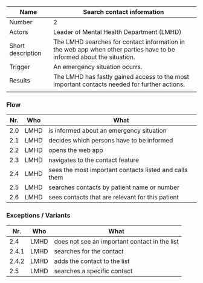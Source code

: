 | Name                          | Search contact information                                                                                 |
|-------------------------------|-----------------------------------------------------------------------------------------------------------| 
| Number                        | 2                                                                                                         | 
| Actors                        | Leader of Mental Health Department (LMHD)                                                      | 
| Short description             | The LMHD searches for contact information in the web app when other parties have to be informed about the situation.                                    | 
| Trigger                       | An emergency situation ocurrs.                                           | 
| Results                       | The LMHD has fastly gained access to the most important contacts needed for further actions. |              
                                                                                                                                            | 
### Flow

|Nr.|Who|What|
|-|-|-|
|2.0|LMHD|is informed about an emergency situation|
|2.1|LMHD|decides which persons have to be informed|
|2.2|LMHD|opens the web app|
|2.3|LMHD|navigates to the contact feature|
|2.4|LMHD|sees the most important contacts listed and calls them|
|2.5|LMHD|searches contacts by patient name or number|
|2.6|LMHD|sees contacts that are relevant for this patient|


### Exceptions / Variants
|Nr.|Who|What|
|-|-|-|
|2.4|LMHD|does not see an important contact in the list|
|2.4.1|LMHD|searches for the contact|
|2.4.2|LMHD|adds the contact to the list|
|2.5|LMHD|searches a specific contact|
